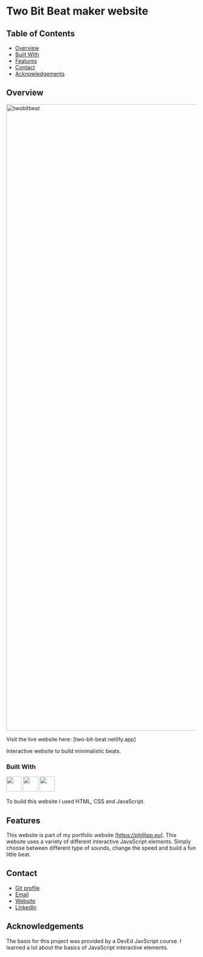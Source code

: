 # Two Bit Beat maker website

## Table of Contents

- [Overview](#overview)
- [Built With](#built-with)
- [Features](#features)
- [Contact](#contact)
- [Acknowledgements](#acknowledgements)

## Overview

<img width="1655" alt="twobitbeat" src="https://user-images.githubusercontent.com/83501136/178958595-c7d3e708-226b-4ecb-838e-135644567572.png">


Visit the live website here: [two-bit-beat.netlify.app]

Interactive website to build minimalistic beats.

<!-- TODO: Add a screenshot of the live project.
    1. Link to a 'live demo.'
    2. Describe your overall experience in a couple of sentences.
    3. List a few specific technical things that you learned or improved on.
    4. Share any other tips or guidance for others attempting this or something similar.
 -->

### Built With
<p float="left">
    <!-- <img src="https://user-images.githubusercontent.com/83501136/178947440-5a78eb74-f2d6-4ede-84c3-989dbcb4749c.png" style="width:40px;"/> -->
    <img src="https://user-images.githubusercontent.com/83501136/178947435-7f15c04b-2674-479b-9710-0d89b063c6e3.png" style="width:40px;"/>
    <img src="https://user-images.githubusercontent.com/83501136/178947430-fb438ba4-b720-4726-83a7-47490046f89c.png" style="width:40px"/>
    <img src="https://user-images.githubusercontent.com/83501136/178947438-4795fd22-ad7f-48a2-87f0-0bf8ac8e8fe2.png" style="width:40px;"/>
</p>


<!-- TODO: List any MAJOR libraries/frameworks (e.g. React, Tailwind) with links to their homepages. -->

To build this website I used HTML, CSS and JavaScript. 


## Features

<!-- TODO: List what specific 'user problems' that this application solves. -->
This website is part of my portfolio website [https://phillipp.eu]. This website uses a variety of different interactive JavaScript elements. Simply choose between different type of sounds, change the speed and build a fun little beat.


## Contact

<!-- TODO: Include icons and links to your RELEVANT, PROFESSIONAL 'DEV-ORIENTED' social media. LinkedIn and dev.to are minimum. -->
- [Git profile](https://github.com/cophi-dev "Cophi Dev")
- [Email](mailto:cophi.dev@gmail.com?subject=Hi "Hi!")
- [Website](https://phillipp.eu "Welcome")
- [LinkedIn](https://www.linkedin.com/in/phillipp-zarindast-35739a244/ "Welcome")



## Acknowledgements

The basis for this project was provided by a DevEd JavScript course. I learned a lot about the basics of JavaScript interactive elements.

<!-- TODO: List any blog posts, tutorials or plugins that you may have used to complete the project. Only list those that had a significant impact. Obviously, we all 'Google' stuff while working on our things, but maybe something in particular stood out as a 'major contributor' to your skill set for this project. -->
